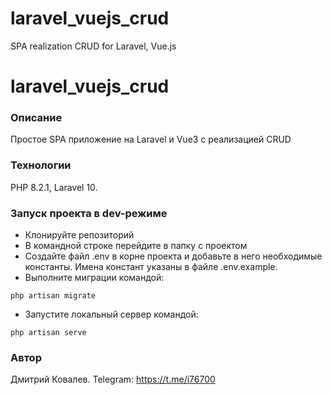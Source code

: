 # laravel_vuejs_crud
SPA realization CRUD for Laravel, Vue.js

# laravel_vuejs_crud
### Описание
Простое SPA приложение на Laravel и Vue3 с реализацией CRUD
### Технологии
PHP 8.2.1,
Laravel 10.
### Запуск проекта в dev-режиме
- Клонируйте репозиторий
- В командной строке перейдите в папку с проектом
- Создайте файл .env в корне проекта и добавьте в него необходимые константы.
  Имена констант указаны в файле .env.example.
- Выполните миграции командой:
```
php artisan migrate
```
- Запустите локальный сервер командой:
```
php artisan serve
```

### Автор
Дмитрий Ковалев.
Telegram: https://t.me/i76700
